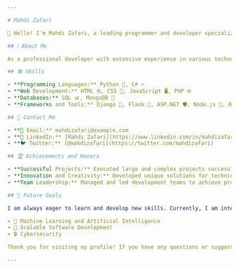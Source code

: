 ```yaml
---

# Mahdi Zafari

👋 Hello! I'm Mahdi Zafari, a leading programmer and developer specializing in web and software development. Here, you can explore my projects, achievements, and contributions in the technology world.

## ℹ️ About Me

As a professional developer with extensive experience in various technologies, I am passionate about creating innovative and effective solutions for complex problems. My expertise in multiple programming languages and tools enables me to successfully tackle challenging projects and achieve excellent results.

## 🛠️ Skills

- **Programming Languages:** Python 🐍, C# ⌨️
- **Web Development:** HTML 🌐, CSS 🎨, JavaScript 🖥️, PHP 🌐
- **Databases:** SQL 📊, MongoDB 📂
- **Frameworks and Tools:** Django 🎻, Flask 🌿, ASP.NET 🛡️, Node.js 🚀, React ⚛️

## 📧 Contact Me

- **📩 Email:** mahdizafari@example.com
- **🔗 LinkedIn:** [Mahdi Zafari](https://www.linkedin.com/in/mahdizafari)
- **🐦 Twitter:** [@mahdizafari](https://twitter.com/mahdizafari)

## 🏆 Achievements and Honors

- **Successful Projects:** Executed large and complex projects successfully and received positive feedback from clients.
- **Innovation and Creativity:** Developed unique solutions for technical problems and enhanced system efficiency.
- **Team Leadership:** Managed and led development teams to achieve project goals on time.

## 🎯 Future Goals

I am always eager to learn and develop new skills. Currently, I am interested in enhancing my knowledge in the following areas:

- 🤖 Machine Learning and Artificial Intelligence
- 🚀 Scalable Software Development
- 🔒 Cybersecurity

Thank you for visiting my profile! If you have any questions or suggestions, feel free to get in touch.

--- 
```

